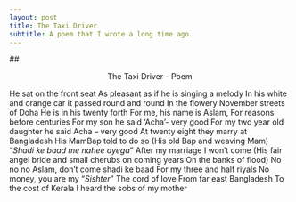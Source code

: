```yaml
---
layout: post
title: The Taxi Driver
subtitle: A poem that I wrote a long time ago.
---
```


##<center> The Taxi Driver - Poem</center>

He sat on the front seat
As pleasant as if he is singing a melody 
In his white and orange car
It passed round and round
In the flowery November streets of Doha
He is in his twenty forth 
For me, his name is Aslam,
For reasons before centuries
For my son he said ‘Acha’- very good
For my two year old daughter he said Acha – very good
At twenty eight they marry at Bangladesh
His MamBap told to do so
(His old Bap and weaving Mam)
“*Shadi ke baad me nahee ayega*”
After my marriage I won’t come
(His fair angel bride and small cherubs on coming years
On the banks of flood)
No no no Aslam, don’t come shadi ke baad
For my three and half riyals 
No money, you are my “*Sishter*”
The cord of love 
From far east Bangladesh
To the cost of Kerala
I heard the sobs of my mother 
